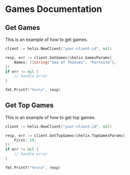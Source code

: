 # Games Documentation

## Get Games

This is an example of how to get games.

```go
client := helix.NewClient("your-client-id", nil)

resp, err := client.GetGames(&helix.GamesParams{
    Names: []string{"Sea of Thieves", "Fortnite"},
})
if err != nil {
    // handle error
}

fmt.Printf("%+v\n", resp)
```

## Get Top Games

This is an example of how to get top games.

```go
client := helix.NewClient("your-client-id", nil)

resp, err := client.GetTopGames(&helix.TopGamesParams{
    First: 20,
})
if err != nil {
    // handle error
}

fmt.Printf("%+v\n", resp)
```
